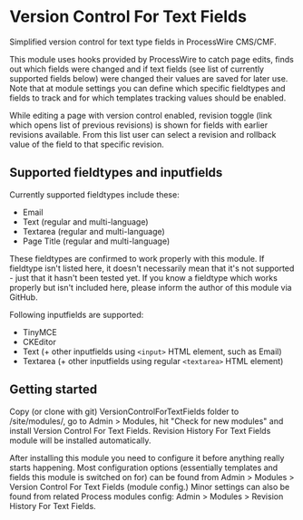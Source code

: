 Version Control For Text Fields
===============================

Simplified version control for text type fields in ProcessWire CMS/CMF.

This module uses hooks provided by ProcessWire to catch page edits, finds out
which fields were changed and if text fields (see list of currently supported
fields below) were changed their values are saved for later use. Note that at
module settings you can define which specific fieldtypes and fields to track
and for which templates tracking values should be enabled.

While editing a page with version control enabled, revision toggle (link which
opens list of previous revisions) is shown for fields with earlier revisions
available. From this list user can select a revision and rollback value of
the field to that specific revision.

## Supported fieldtypes and inputfields

Currently supported fieldtypes include these:

  * Email
  * Text (regular and multi-language)
  * Textarea (regular and multi-language)
  * Page Title (regular and multi-language)
  
These fieldtypes are confirmed to work properly with this module. If fieldtype
isn't listed here, it doesn't necessarily mean that it's not supported - just
that it hasn't been tested yet. If you know a fieldtype which works properly
but isn't included here, please inform the author of this module via GitHub.

Following inputfields are supported:

  * TinyMCE
  * CKEditor
  * Text (+ other inputfields using `<input>` HTML element, such as Email)
  * Textarea (+ other inputfields using regular `<textarea>` HTML element)

## Getting started

Copy (or clone with git) VersionControlForTextFields folder to /site/modules/,
go to Admin > Modules, hit "Check for new modules" and install Version Control
For Text Fields. Revision History For Text Fields module will be installed
automatically.

After installing this module you need to configure it before anything really
starts happening. Most configuration options (essentially templates and fields
this module is switched on for) can be found from Admin > Modules > Version
Control For Text Fields (module config.) Minor settings can also be found from
related Process modules config: Admin > Modules > Revision History For Text
Fields.
